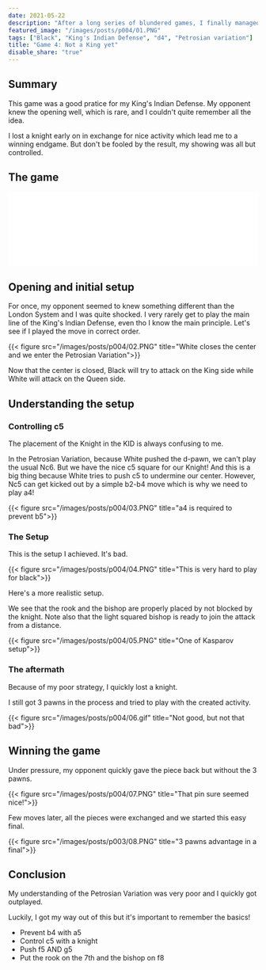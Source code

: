 ```yaml
---
date: 2021-05-22
description: "After a long series of blundered games, I finally managed to play an interesting one"
featured_image: "/images/posts/p004/01.PNG"
tags: ["Black", "King's Indian Defense", "d4", "Petrosian variation"]
title: "Game 4: Not a King yet"
disable_share: "true"
---
```


## Summary
 
This game was a good pratice for my King's Indian Defense.
My opponent knew the opening well, which is rare, and I couldn't quite remember all the idea.

I lost a knight early on in exchange for nice activity which lead me to a winning endgame.
But don't be fooled by the result, my showing was all but controlled.

 <!--more-->

## The game

<iframe id="8040599" allowtransparency="true" frameborder="0" style="width:100%;border:none;" src="//www.chess.com/emboard?id=8040599"></iframe><script>window.addEventListener("message",e=>{e['data']&&"8040599"===e['data']['id']&&document.getElementById(`${e['data']['id']}`)&&(document.getElementById(`${e['data']['id']}`).style.height=`${e['data']['frameHeight']+30}px`)});</script>

## Opening and initial setup

For once, my opponent seemed to knew something different than the London System and I was quite shocked.
I very rarely get to play the main line of the King's Indian Defense, even tho I know the main principle.
Let's see if I played the move in correct order.

{{< figure src="/images/posts/p004/02.PNG" title="White closes the center and we enter the Petrosian Variation">}}

Now that the center is closed, Black will try to attack on the King side while White will attack on the Queen side.

## Understanding the setup
### Controlling c5

The placement of the Knight in the KID is always confusing to me.

In the Petrosian Variation, because White pushed the d-pawn, we can't play the usual Nc6. But we have the nice c5 square for our Knight! And this is a big thing because White tries to push c5 to undermine our center. However, Nc5 can get kicked out by a simple b2-b4 move which is why we need to play a4!

{{< figure src="/images/posts/p004/03.PNG" title="a4 is required to prevent b5">}}

### The Setup

This is the setup I achieved. It's bad.

{{< figure src="/images/posts/p004/04.PNG" title="This is very hard to play for black">}}

Here's a more realistic setup.

We see that the rook and the bishop are properly placed by not blocked by the knight.
Note also that the light squared bishop is ready to join the attack from a distance.

{{< figure src="/images/posts/p004/05.PNG" title="One of Kasparov setup">}}

### The aftermath

Because of my poor strategy, I quickly lost a knight. 

I still got 3 pawns in the process and tried to play with the created activity.

{{< figure src="/images/posts/p004/06.gif" title="Not good, but not that bad">}}

## Winning the game

Under pressure, my opponent quickly gave the piece back but without the 3 pawns.

{{< figure src="/images/posts/p004/07.PNG" title="That pin sure seemed nice!">}}

Few moves later, all the pieces were exchanged and we started this easy final.

{{< figure src="/images/posts/p003/08.PNG" title="3 pawns advantage in a final">}}

## Conclusion

My understanding of the Petrosian Variation was very poor and I quickly got outplayed.

Luckily, I got my way out of this but it's important to remember the basics!

- Prevent b4 with a5
- Control c5 with a knight
- Push f5 AND g5
- Put the rook on the 7th and the bishop on f8
